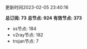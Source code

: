 更新时间2023-02-05 23:40:16

**总订阅: 73**
**总节点: 924**
**有效节点: 373**
- ss节点: 184
- v2ray节点: 182
- trojan节点: 7
